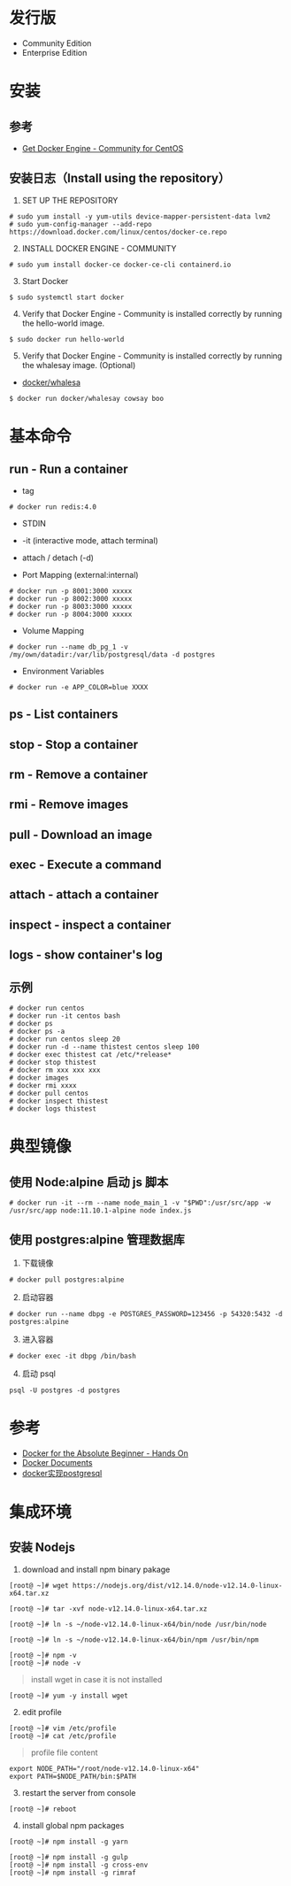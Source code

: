 
# 发行版

- Community Edition
- Enterprise Edition

# 安装

## 参考

- [Get Docker Engine - Community for CentOS](https://docs.docker.com/install/linux/docker-ce/centos/)

## 安装日志（Install using the repository）

1. SET UP THE REPOSITORY

```
# sudo yum install -y yum-utils device-mapper-persistent-data lvm2
# sudo yum-config-manager --add-repo https://download.docker.com/linux/centos/docker-ce.repo
```

2. INSTALL DOCKER ENGINE - COMMUNITY

```
# sudo yum install docker-ce docker-ce-cli containerd.io
```

3. Start Docker

```
$ sudo systemctl start docker
```

4. Verify that Docker Engine - Community is installed correctly by running the hello-world image.

```
$ sudo docker run hello-world
```

5. Verify that Docker Engine - Community is installed correctly by running the whalesay image. (Optional)

- [docker/whalesa](https://hub.docker.com/r/docker/whalesay)

```
$ docker run docker/whalesay cowsay boo
```

# 基本命令

## run - Run a container

- tag

```
# docker run redis:4.0
```

- STDIN
- -it (interactive mode, attach terminal)

- attach / detach (-d)

- Port Mapping (external:internal)

```
# docker run -p 8001:3000 xxxxx
# docker run -p 8002:3000 xxxxx
# docker run -p 8003:3000 xxxxx
# docker run -p 8004:3000 xxxxx
```

- Volume Mapping

```
# docker run --name db_pg_1 -v /my/own/datadir:/var/lib/postgresql/data -d postgres
```

- Environment Variables

```
# docker run -e APP_COLOR=blue XXXX
```

## ps - List containers

## stop - Stop a container

## rm - Remove a container

## rmi - Remove images

## pull - Download an image

## exec - Execute a command

## attach - attach a container

## inspect - inspect a container

## logs - show container's log

## 示例

```
# docker run centos
# docker run -it centos bash
# docker ps
# docker ps -a
# docker run centos sleep 20
# docker run -d --name thistest centos sleep 100
# docker exec thistest cat /etc/*release*
# docker stop thistest
# docker rm xxx xxx xxx
# docker images
# docker rmi xxxx
# docker pull centos
# docker inspect thistest
# docker logs thistest
```

# 典型镜像

## 使用 Node:alpine 启动 js 脚本

```
# docker run -it --rm --name node_main_1 -v "$PWD":/usr/src/app -w /usr/src/app node:11.10.1-alpine node index.js
```

## 使用 postgres:alpine 管理数据库

1. 下载镜像

```
# docker pull postgres:alpine
```

2. 启动容器

```
# docker run --name dbpg -e POSTGRES_PASSWORD=123456 -p 54320:5432 -d postgres:alpine
```

3. 进入容器

```
# docker exec -it dbpg /bin/bash
```

4. 启动 psql 

```
psql -U postgres -d postgres
```


# 参考

- [Docker for the Absolute Beginner - Hands On](https://kodekloud.com/courses/296044)
- [Docker Documents](https://docs.docker.com/)
- [docker实现postgresql](https://www.jianshu.com/p/9ab7b89637e7)


# 集成环境

## 安装 Nodejs

1. download and install npm binary pakage

```
[root@ ~]# wget https://nodejs.org/dist/v12.14.0/node-v12.14.0-linux-x64.tar.xz

[root@ ~]# tar -xvf node-v12.14.0-linux-x64.tar.xz

[root@ ~]# ln -s ~/node-v12.14.0-linux-x64/bin/node /usr/bin/node

[root@ ~]# ln -s ~/node-v12.14.0-linux-x64/bin/npm /usr/bin/npm

[root@ ~]# npm -v
[root@ ~]# node -v
```

> install wget in case it is not installed

```
[root@ ~]# yum -y install wget
```

2. edit profile

```
[root@ ~]# vim /etc/profile
[root@ ~]# cat /etc/profile
```

> profile file content

```
export NODE_PATH="/root/node-v12.14.0-linux-x64"
export PATH=$NODE_PATH/bin:$PATH
```

3. restart the server from console

```
[root@ ~]# reboot
```

4. install global npm packages

```
[root@ ~]# npm install -g yarn
```

```
[root@ ~]# npm install -g gulp
[root@ ~]# npm install -g cross-env
[root@ ~]# npm install -g rimraf
```
